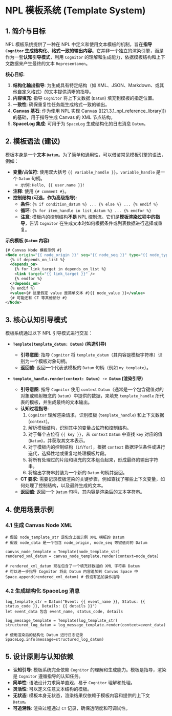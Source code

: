 # NPL 模板系统 (Template System)

## 1. 简介与目标

NPL 模板系统提供了一种在 NPL 中定义和使用文本模板的机制，旨在**指导 `Cognitor` 生成结构化、格式一致的输出内容**。它并非一个独立的渲染引擎，而是作为一套**认知引导模式**，利用 `Cognitor` 的理解和生成能力，依据模板结构和上下文数据来产生最终的文本 `Representamen`。

**核心目标**:

1.  **结构化输出指导**: 为生成具有特定结构（如 XML、JSON、Markdown、或其他自定义格式）的文本提供清晰的指导。
2.  **内容填充**: 指导 `Cognitor` 将上下文数据 (`Datum`) 填充到模板的指定位置。
3.  **一致性**: 确保重复性任务能生成格式一致的输出。
4.  **Canvas 基石**: 作为使用 NPL 实现 Canvas ([[21.3.1_npl_reference_library]]) 的基础，用于指导生成 Canvas 的 XML 节点结构。
5.  **SpaceLog 集成**: 可用于为 `SpaceLog` 生成结构化的日志消息 `Datum`。

## 2. 模板语法 (建议)

模板本身是一个**文本 `Datum`**。为了简单和通用性，可以借鉴常见模板引擎的语法，例如：

* **变量/占位符**: 使用双大括号 `{{ variable_handle }}`。`variable_handle` 是一个 `Datum` 句柄。
    * 示例: `Hello, {{ user.name }}!`
* **注释**: 使用 `{# comment #}`。
* **控制结构 (可选，作为高级指导)**:
    * **条件**: `{% if condition_datum %} ... {% else %} ... {% endif %}`
    * **循环**: `{% for item_handle in list_datum %} ... {% endfor %}`
    * **注意**: 模板内的控制结构**不是** NPL 控制流。它们是**模板渲染过程中的指导**，告诉 `Cognitor` 在生成文本时如何根据条件或列表数据进行选择或重复。

**示例模板 (`Datum` 内容)**:

```xml
{# Canvas Node 模板示例 #}
<Node origin="{{ node_origin }}" seq="{{ node_seq }}" type="{{ node_type }}">
  {% if depends_on_list %}
  <depends_on>
    {% for link_target in depends_on_list %}
    <link target="{{ link_target }}" />
    {% endfor %}
  </depends_on>
  {% endif %}
  <value>{# 这里假定 value 是简单文本 #}{{ node_value }}</value>
  {# 可能还有 CT 等其他部分 #}
</Node>
````

## 3. 核心认知引导模式

模板系统通过以下 NPL 引导模式进行交互：

  * **`Template(template_datum: Datum)` (构造引导)**

      * **引导意图**: 指导 `Cognitor` 将 `template_datum`（其内容是模板字符串）识别为一个模板对象句柄。
      * **返回值**: 返回一个代表该模板的 `Datum` 句柄（例如 `my_template`）。

  * **`template_handle.render(context: Datum) -> Datum` (渲染引导)**

      * **引导意图**: 指导 `Cognitor` 使用 `context` `Datum`（通常是一个包含键值对的对象或映射概念的 `Datum`）中提供的数据，来填充 `template_handle` 所代表的模板，并生成最终的文本输出。
      * **认知过程指导**:
        1.  `Cognitor` 理解渲染请求，识别模板 (`template_handle`) 和上下文数据 (`context`)。
        2.  解析模板结构，识别其中的变量占位符和控制结构。
        3.  对于每个占位符 `{{ key }}`，从 `context` `Datum` 中查找 `key` 对应的值 (`Datum`)，并获取其文本表示。
        4.  对于模板内的控制结构（`if`/`for`），根据 `context` 数据评估条件或进行迭代，选择性地或重复地处理模板片段。
        5.  将所有处理过的片段和填充的文本组合起来，形成最终的输出字符串。
        6.  将输出字符串封装为一个新的 `Datum` 句柄并返回。
      * **CT 要求**: 需要记录模板渲染的关键步骤，例如查找了哪些上下文变量，如何处理了控制结构，以及最终生成的文本。
      * **返回值**: 返回一个 `Datum` 句柄，其内容是渲染后的文本字符串。

## 4. 使用场景示例

### 4.1 生成 Canvas Node XML

```npl
# 假设 node_template_str 是包含上面示例 XML 模板的 Datum
# 假设 node_data 是一个包含 node_origin, node_seq 等键值对的 Datum

canvas_node_template = Template(node_template_str)
rendered_xml_datum = canvas_node_template.render(context=node_data)

# rendered_xml_datum 现在包含了一个填充好数据的 XML 字符串 Datum
# 可以进一步指导 Cognitor 将此 Datum 内容追加到 Canvas Space 中
Space.append(rendered_xml_datum) # 假设有追加操作指导
```

### 4.2 生成结构化 SpaceLog 消息

```npl
log_template_str = Datum("Event: {{ event_name }}, Status: {{ status_code }}, Details: {{ details }}")
let event_data 包含 event_name, status_code, details

log_message_template = Template(log_template_str)
structured_log_datum = log_message_template.render(context=event_data)

# 使用渲染后的结构化 Datum 进行日志记录
SpaceLog.info(message=structured_log_datum)
```

## 5. 设计原则与认知依赖

  * **认知引导**: 模板系统完全依赖 `Cognitor` 的理解和生成能力。模板是指导，渲染是 `Cognitor` 遵循指导的认知任务。
  * **简单性**: 语法设计力求简单直观，易于 `Cognitor` 理解和处理。
  * **灵活性**: 可以定义任意文本结构的模板。
  * **无状态**: 模板本身无状态，渲染结果仅依赖于模板内容和提供的上下文 `Datum`。
  * **可追溯性**: 渲染过程通过 `CT` 记录，确保透明度和可调试性。